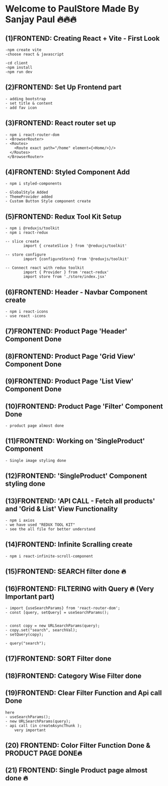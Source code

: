 # Welcome to PaulStore Made By Sanjay Paul 🔥🔥🔥

## (1)FRONTEND: Creating React + Vite - First Look
    -npm create vite
    -choose react & javascript

    -cd client
    -npm install
    -npm run dev
## (2)FRONTEND: Set Up Frontend part
    - adding bootstrap
    - set title & content
    - add fav icon

## (3)FRONTEND: React router set up
    - npm i react-router-dom
    - <BrowserRouter>
    - <Routes>
        <Route exact path="/home" element={<Home/>}/>
      </Routes>
     </BrowserRouter>

## (4)FRONTEND: Styled Component Add
    - npm i styled-components

    - GlobalStyle Added
    - ThemeProvider added
    - Custom Button Style component create

## (5)FRONTEND: Redux Tool Kit Setup
    - npm i @reduxjs/toolkit
    - npm i react-redux

    -- slice create
            import { createSlice } from '@reduxjs/toolkit'

    -- store configure
            import {configureStore} from '@reduxjs/toolkit'

    -- Connect react with redux toolkit
            import { Provider } from 'react-redux'
            import store from './store/index.jsx'

## (6)FRONTEND: Header - Navbar Component create
    - npm i react-icons
    - use react -icons

## (7)FRONTEND: Product Page 'Header' Component Done

## (8)FRONTEND: Product Page 'Grid View' Component Done

## (9)FRONTEND: Product Page 'List View' Component Done

## (10)FRONTEND: Product Page 'Filter' Component Done
    - product page almost done

## (11)FRONTEND: Working on 'SingleProduct' Component
    - Single image styling done

## (12)FRONTEND:  'SingleProduct' Component styling done
    
## (13)FRONTEND:  'API CALL - Fetch all products' and 'Grid & List' View Functionality
    - npm i axios
    - we have used "REDUX TOOL KIT" 
    - see the all file for better understand

## (14)FRONTEND:  Infinite Scralling create
    - npm i react-infinite-scroll-component

## (15)FRONTEND:  SEARCH filter done 🔥


## (16)FRONTEND:  FILTERING with Query 🔥 (Very Important part)
    - import {useSearchParams} from 'react-router-dom';
    - const [query, setQuery] = useSearchParams();


    - const copy = new URLSearchParams(query);
    - copy.set("search", searchVal);
    - setQuery(copy);

    - query("search");

## (17)FRONTEND:  SORT Filter done

## (18)FRONTEND:  Category Wise Filter done

## (19)FRONTEND:  Clear Filter Function and Api call Done
    here 
    - useSearchParams();
    - new URLSearchParams(query);
    - api call (in createAsyncThunk );
        very important
    
## (20) FRONTEND:  Color Filter Function Done & PRODUCT PAGE DONE🔥

## (21) FRONTEND:  Single Product page almost done 🔥
    

    
